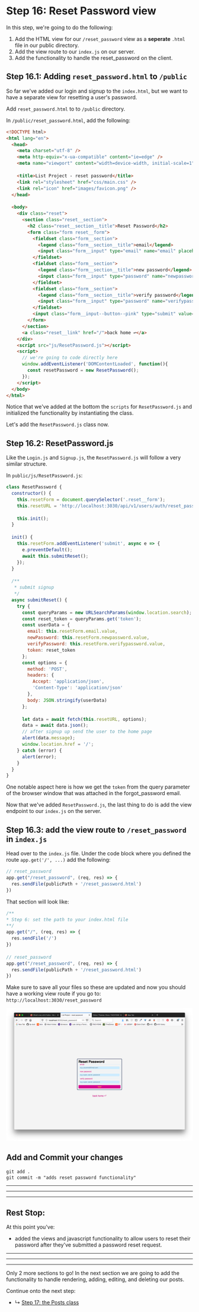 # Step 16: Reset Password view

In this step, we're going to do the following:
1. Add the HTML view for our `/reset_password` view as a **seperate** `.html` file in our public directory.
2. Add the view route to our `index.js` on our server.
3. Add the functionality to handle the reset_password on the client.

## Step 16.1: Adding `reset_password.html` to `/public`

So far we've added our login and signup to the `index.html`, but we want to have a separate view for resetting a user's password. 

Add `reset_password.html` to to `/public` directory.

In `/public/reset_password.html`, add the following:

```html
<!DOCTYPE html>
<html lang="en">
  <head>
    <meta charset="utf-8" />
    <meta http-equiv="x-ua-compatible" content="ie=edge" />
    <meta name="viewport" content="width=device-width, initial-scale=1" />

    <title>List Project - reset password</title>
    <link rel="stylesheet" href="css/main.css" />
    <link rel="icon" href="images/favicon.png" />
  </head>

  <body>
    <div class="reset">
      <section class="reset__section">
        <h2 class="reset__section__title">Reset Password</h2>
        <form class="form reset__form">
          <fieldset class="form__section">
            <legend class="form__section__title">email</legend>
            <input class="form__input" type="email" name="email" placeholder="e.g. youremail@mail.com">
          </fieldset>
          <fieldset class="form__section">
            <legend class="form__section__title">new password</legend>
            <input class="form__input" type="password" name="newpassword" placeholder="e.g. super_secret_password">
          </fieldset>
          <fieldset class="form__section">
            <legend class="form__section__title">verify password</legend>
            <input class="form__input" type="password" name="verifypassword" placeholder="e.g. super_secret_password">
          </fieldset>
          <input class="form__input--button--pink" type="submit" value="reset">
        </form>
      </section>
      <a class="reset__link" href="/">back home ↩</a>
    </div>
    <script src="js/ResetPassword.js"></script>
    <script>
      // we're going to code directly here
      window.addEventListener('DOMContentLoaded', function(){
        const resetPassword = new ResetPassword();
      });
    </script>
  </body>
</html>
```

Notice that we've added at the bottom the `scripts` for `ResetPassword.js` and initialized the functionality by instantiating the class. 

Let's add the `ResetPassword.js` class now.

## Step 16.2: ResetPassword.js

Like the `Login.js` and `Signup.js`, the `ResetPassword.js` will follow a very similar structure. 


In `public/js/ResetPassword.js`:

```js
class ResetPassword {
  constructor() {
    this.resetForm = document.querySelector('.reset__form');
    this.resetURL = 'http://localhost:3030/api/v1/users/auth/reset_password';

    this.init();
  }

  init() {
    this.resetForm.addEventListener('submit', async e => {
      e.preventDefault();
      await this.submitReset();
    });
  }

  /**
   * submit signup
   */
  async submitReset() {
    try {
      const queryParams = new URLSearchParams(window.location.search);
      const reset_token = queryParams.get('token');
      const userData = {
        email: this.resetForm.email.value,
        newPassword: this.resetForm.newpassword.value,
        verifyPassword: this.resetForm.verifypassword.value,
        token: reset_token
      };
      const options = {
        method: 'POST',
        headers: {
          Accept: 'application/json',
          'Content-Type': 'application/json'
        },
        body: JSON.stringify(userData)
      };

      let data = await fetch(this.resetURL, options);
      data = await data.json();
      // after signup up send the user to the home page
      alert(data.message);
      window.location.href = '/';
    } catch (error) {
      alert(error);
    }
  }
}


```

One notable aspect here is how we get the `token` from the query parameter of the browser window that was attached in the forgot_password email.

Now that we've added `ResetPassword.js`, the last thing to do is add the view endpoint to our `index.js` on the server.

## Step 16.3: add the view route to `/reset_password` in `index.js`

Head over to the `index.js` file. Under the code block where you defined the route `app.get('/', ...)` add the following:

```js
// reset_password
app.get("/reset_password", (req, res) => {
  res.sendFile(publicPath + '/reset_password.html')
})
```

That section will look like:

```js
/**
* Step 6: set the path to your index.html file
**/
app.get("/", (req, res) => {
  res.sendFile('/')
})

// reset_password
app.get("/reset_password", (req, res) => {
  res.sendFile(publicPath + '/reset_password.html')
})
```

Make sure to save all your files so these are updated and now you should have a working view route if you go to:
`http://localhost:3030/reset_password`

![Screenshot of reset password page](/assets/16_reset-page.png)



## Add and Commit your changes

```
git add .
git commit -m "adds reset password functionality"
```

***
***
***
## Rest Stop:

At this point you've:
* added the views and javascript functionality to allow users to reset their password after they've submitted a password reset request.

***
***
***

Only 2 more sections to go! In the next section we are going to add the functionality to handle rendering, adding, editing, and deleting our posts. 

Continue onto the next step:
* ↳ [Step 17: the Posts class](/16_posts-js.md)

